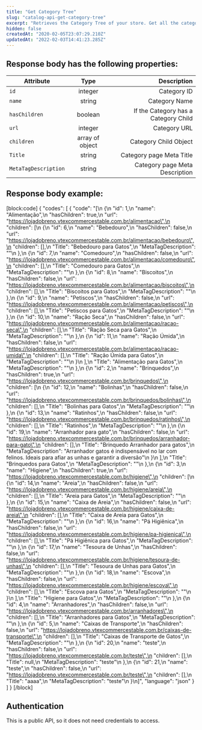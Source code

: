 ```yaml
---
title: "Get Category Tree"
slug: "catalog-api-get-category-tree"
excerpt: "Retrieves the Category Tree of your store. Get all the category levels registered in the Catalog or define the level up to which you want to get."
hidden: false
createdAt: "2020-02-05T23:07:29.210Z"
updatedAt: "2022-02-03T14:41:23.285Z"
---
```

## Response body has the following properties:


| Attribute    | Type        | Description |
| --------------- |:---------:| -------------------------------------------------------------------------------------------:|
| `id` | integer | Category ID|
| `name` | string      |  Category Name |
| `hasChildren` | boolean    | If the Category has a Category Child  |
| `url`  | integer | Category URL |
| `children` | array of object  | Category Child Object |
| `Title` | string | Category page Meta Title |
| `MetaTagDescription` | string | Category page Meta Description |


## Response body example:
[block:code]
{
  "codes": [
    {
      "code": "[\n    {\n        \"id\": 1,\n        \"name\": \"Alimentação\",\n        \"hasChildren\": true,\n        \"url\": \"https://lojadobreno.vtexcommercestable.com.br/alimentacao\",\n        \"children\": [\n            {\n                \"id\": 6,\n                \"name\": \"Bebedouro\",\n                \"hasChildren\": false,\n                \"url\": \"https://lojadobreno.vtexcommercestable.com.br/alimentacao/bebedouro\",\n                \"children\": [],\n                \"Title\": \"Bebedouro para Gatos\",\n                \"MetaTagDescription\": \"\"\n            },\n            {\n                \"id\": 7,\n                \"name\": \"Comedouro\",\n                \"hasChildren\": false,\n                \"url\": \"https://lojadobreno.vtexcommercestable.com.br/alimentacao/comedouro\",\n                \"children\": [],\n                \"Title\": \"Comedouro para Gatos\",\n                \"MetaTagDescription\": \"\"\n            },\n            {\n                \"id\": 8,\n                \"name\": \"Biscoitos\",\n                \"hasChildren\": false,\n                \"url\": \"https://lojadobreno.vtexcommercestable.com.br/alimentacao/biscoitos\",\n                \"children\": [],\n                \"Title\": \"Biscoitos para Gatos\",\n                \"MetaTagDescription\": \"\"\n            },\n            {\n                \"id\": 9,\n                \"name\": \"Petiscos\",\n                \"hasChildren\": false,\n                \"url\": \"https://lojadobreno.vtexcommercestable.com.br/alimentacao/petiscos\",\n                \"children\": [],\n                \"Title\": \"Petiscos para Gatos\",\n                \"MetaTagDescription\": \"\"\n            },\n            {\n                \"id\": 10,\n                \"name\": \"Ração Seca\",\n                \"hasChildren\": false,\n                \"url\": \"https://lojadobreno.vtexcommercestable.com.br/alimentacao/racao-seca\",\n                \"children\": [],\n                \"Title\": \"Ração Seca para Gatos\",\n                \"MetaTagDescription\": \"\"\n            },\n            {\n                \"id\": 11,\n                \"name\": \"Ração Úmida\",\n                \"hasChildren\": false,\n                \"url\": \"https://lojadobreno.vtexcommercestable.com.br/alimentacao/racao-umida\",\n                \"children\": [],\n                \"Title\": \"Ração Úmida para Gatos\",\n                \"MetaTagDescription\": \"\"\n            }\n        ],\n        \"Title\": \"Alimentação para Gatos\",\n        \"MetaTagDescription\": \"\"\n    },\n    {\n        \"id\": 2,\n        \"name\": \"Brinquedos\",\n        \"hasChildren\": true,\n        \"url\": \"https://lojadobreno.vtexcommercestable.com.br/brinquedos\",\n        \"children\": [\n            {\n                \"id\": 12,\n                \"name\": \"Bolinhas\",\n                \"hasChildren\": false,\n                \"url\": \"https://lojadobreno.vtexcommercestable.com.br/brinquedos/bolinhas\",\n                \"children\": [],\n                \"Title\": \"Bolinhas para Gatos\",\n                \"MetaTagDescription\": \"\"\n            },\n            {\n                \"id\": 13,\n                \"name\": \"Ratinhos\",\n                \"hasChildren\": false,\n                \"url\": \"https://lojadobreno.vtexcommercestable.com.br/brinquedos/ratinhos\",\n                \"children\": [],\n                \"Title\": \"Ratinhos\",\n                \"MetaTagDescription\": \"\"\n            },\n            {\n                \"id\": 19,\n                \"name\": \"Arranhador para gato\",\n                \"hasChildren\": false,\n                \"url\": \"https://lojadobreno.vtexcommercestable.com.br/brinquedos/arranhador-para-gato\",\n                \"children\": [],\n                \"Title\": \"Brinquedo Arranhador para gatos\",\n                \"MetaTagDescription\": \"Arranhador gatos é indispensável no lar com felinos. Ideais para afiar as unhas e garantir a diversão\"\n            }\n        ],\n        \"Title\": \"Brinquedos para Gatos\",\n        \"MetaTagDescription\": \"\"\n    },\n    {\n        \"id\": 3,\n        \"name\": \"Higiene\",\n        \"hasChildren\": true,\n        \"url\": \"https://lojadobreno.vtexcommercestable.com.br/higiene\",\n        \"children\": [\n            {\n                \"id\": 14,\n                \"name\": \"Areia\",\n                \"hasChildren\": false,\n                \"url\": \"https://lojadobreno.vtexcommercestable.com.br/higiene/areia\",\n                \"children\": [],\n                \"Title\": \"Areia para Gatos\",\n                \"MetaTagDescription\": \"\"\n            },\n            {\n                \"id\": 15,\n                \"name\": \"Caixa de Areia\",\n                \"hasChildren\": false,\n                \"url\": \"https://lojadobreno.vtexcommercestable.com.br/higiene/caixa-de-areia\",\n                \"children\": [],\n                \"Title\": \"Caixa de Areia para Gatos\",\n                \"MetaTagDescription\": \"\"\n            },\n            {\n                \"id\": 16,\n                \"name\": \"Pá Higiênica\",\n                \"hasChildren\": false,\n                \"url\": \"https://lojadobreno.vtexcommercestable.com.br/higiene/pa-higienica\",\n                \"children\": [],\n                \"Title\": \"Pá Higiênica para Gatos\",\n                \"MetaTagDescription\": \"\"\n            },\n            {\n                \"id\": 17,\n                \"name\": \"Tesoura de Unhas\",\n                \"hasChildren\": false,\n                \"url\": \"https://lojadobreno.vtexcommercestable.com.br/higiene/tesoura-de-unhas\",\n                \"children\": [],\n                \"Title\": \"Tesoura de Unhas para Gatos\",\n                \"MetaTagDescription\": \"\"\n            },\n            {\n                \"id\": 18,\n                \"name\": \"Escova\",\n                \"hasChildren\": false,\n                \"url\": \"https://lojadobreno.vtexcommercestable.com.br/higiene/escova\",\n                \"children\": [],\n                \"Title\": \"Escova para Gatos\",\n                \"MetaTagDescription\": \"\"\n            }\n        ],\n        \"Title\": \"Higiene para Gatos\",\n        \"MetaTagDescription\": \"\"\n    },\n    {\n        \"id\": 4,\n        \"name\": \"Arranhadores\",\n        \"hasChildren\": false,\n        \"url\": \"https://lojadobreno.vtexcommercestable.com.br/arranhadores\",\n        \"children\": [],\n        \"Title\": \"Arranhadores para Gatos\",\n        \"MetaTagDescription\": \"\"\n    },\n    {\n        \"id\": 5,\n        \"name\": \"Caixas de Transporte\",\n        \"hasChildren\": false,\n        \"url\": \"https://lojadobreno.vtexcommercestable.com.br/caixas-de-transporte\",\n        \"children\": [],\n        \"Title\": \"Caixas de Transporte de Gatos\",\n        \"MetaTagDescription\": \"\"\n    },\n    {\n        \"id\": 20,\n        \"name\": \"teste\",\n        \"hasChildren\": false,\n        \"url\": \"https://lojadobreno.vtexcommercestable.com.br/teste\",\n        \"children\": [],\n        \"Title\": null,\n        \"MetaTagDescription\": \"teste\"\n    },\n    {\n        \"id\": 21,\n        \"name\": \"teste\",\n        \"hasChildren\": false,\n        \"url\": \"https://lojadobreno.vtexcommercestable.com.br/teste\",\n        \"children\": [],\n        \"Title\": \"aaaa\",\n        \"MetaTagDescription\": \"teste\"\n    }\n]",
      "language": "json"
    }
  ]
}
[/block]
## Authentication

This is a public API, so it does not need credentials to access.